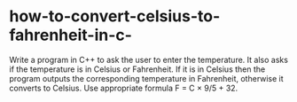 # how-to-convert-celsius-to-fahrenheit-in-c-
Write a program in C++ to ask the user to enter the temperature. It also asks if the temperature is in Celsius or Fahrenheit. If it is in Celsius then the program outputs the corresponding temperature in Fahrenheit, otherwise it converts to Celsius. Use appropriate formula F = C × 9/5 + 32.
